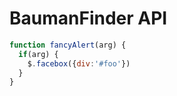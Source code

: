 # BaumanFinder API

```javascript
function fancyAlert(arg) {
  if(arg) {
    $.facebox({div:'#foo'})
  }
}
```
